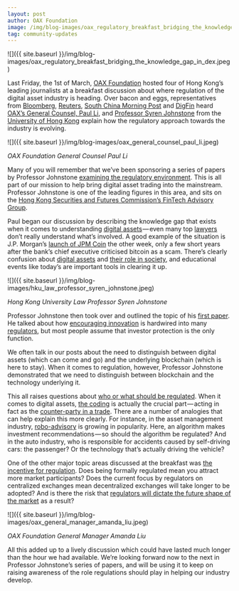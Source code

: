 ```yaml
---
layout: post
author: OAX Foundation
image: /img/blog-images/oax_regulatory_breakfast_bridging_the_knowledge_gap_in_dex.jpeg
tag: community-updates
---
```


![]({{ site.baseurl }}/img/blog-images/oax_regulatory_breakfast_bridging_the_knowledge_gap_in_dex.jpeg)

Last Friday, the 1st of March, [OAX Foundation](https://www.oax.org/en) hosted four of Hong Kong’s leading journalists at a breakfast discussion about where regulation of the digital asset industry is heading. Over bacon and eggs, representatives from [Bloomberg](https://www.bloomberg.com/crypto), [Reuters](http://graphics.reuters.com/TECHNOLOGY-BLOCKCHAIN/010070P11GN/index.html), [South China Morning Post](https://www.scmp.com/topics/blockchain) and [DigFin](https://www.digfingroup.com/tag/blockchain/) heard [OAX’s General Counsel, Paul Li](https://www.linkedin.com/in/paul-li-68005544/), and [Professor Syren Johnstone](https://www.law.hku.hk/faculty/staff/syren_johnstone.php) from the [University of Hong Kong](https://www.law.hku.hk) explain how the regulatory approach towards the industry is evolving.

![]({{ site.baseurl }}/img/blog-images/oax_general_counsel_paul_li.jpeg)

_OAX Foundation General Counsel Paul Li_

Many of you will remember that we’ve been sponsoring a series of papers by Professor Johnstone [examining the regulatory environment](https://medium.com/@OAX_Foundation/moving-the-regulatory-debate-onwards-531478215d29). This is all part of our mission to help bring digital asset trading into the mainstream. Professor Johnstone is one of the leading figures in this area, and sits on the [Hong Kong Securities and Futures Commission’s FinTech Advisory Group](https://www.sfc.hk/web/EN/sfc-fintech-contact-point/fintech-advisory-committee/).

Paul began our discussion by describing the knowledge gap that exists when it comes to understanding [digital assets](https://medium.com/@OAX_Foundation/building-a-sustainable-environment-for-digital-asset-exchange-stablecoins-892ffa6f4859) — even many top [lawyers](http://www.hk-lawyer.org/content/hong-kong-embraces-virtual-assets) don’t really understand what’s involved. A good example of the situation is J.P. Morgan’s [launch of JPM Coin](https://medium.com/@OAX_Foundation/quick-views-from-oax-foundation-experts-our-take-on-the-jpm-coin-4c1007be859b) the other week, only a few short years after the bank’s chief executive criticised bitcoin as a scam. There’s clearly confusion about [digital assets](https://medium.com/datadriveninvestor/basics-of-crypto-digital-assets-70cfe32e357c) and [their role in society](https://www.forbes.com/sites/lawrencewintermeyer/2018/10/26/the-role-of-cryptocurrencies-in-future-society/#27573cdd787d), and educational events like today’s are important tools in clearing it up.

![]({{ site.baseurl }}/img/blog-images/hku_law_professor_syren_johnstone.jpeg)

_Hong Kong University Law Professor Syren Johnstone_

Professor Johnstone then took over and outlined the topic of his [first paper](https://stanford-jblp.pubpub.org/pub/taxonomies-digital-assets). He talked about how [encouraging innovation](https://twitter.com/charlesmok/status/1097825433154859010) is hardwired into many [regulators](https://www.sec.gov/news/speech/peirce-regulation-view-inside-machine), but most people assume that investor protection is the only function.

We often talk in our posts about the need to distinguish between digital assets (which can come and go) and the underlying blockchain (which is here to stay). When it comes to regulation, however, Professor Johnstone demonstrated that we need to distinguish between blockchain and the technology underlying it.

This all raises questions about [who or what should be regulated](http://www.hk-lawyer.org/content/how-can-blockchain-and-other-consensus-driven-cryptographic-technology-be-regulated). When it comes to digital assets, [the coding](https://www.investopedia.com/terms/s/smart-contracts.asp) is actually the crucial part — acting in fact as the [counter-party in a trade](https://www.cftc.gov/sites/default/files/2018-11/LabCFTC_PrimerSmartContracts112718.pdf). There are a number of analogies that can help explain this more clearly. For instance, in the asset management industry, [robo-advisory](https://www.wired.com/story/beware-roboadvisors-wealthfront-betterment/) is growing in popularity. Here, an algorithm makes investment recommendations — so should the algorithm be regulated? And in the auto industry, who is responsible for accidents caused by self-driving cars: the passenger? Or the technology that’s actually driving the vehicle?

One of the other major topic areas discussed at the breakfast was [the incentive for regulation](https://bitcoinexchangeguide.com/wall-street-investors-may-find-the-incentive-they-need-to-adopt-blockchain-via-stablecoin-gateway/). Does being formally regulated mean you attract more market participants? Does the current focus by regulators on centralized exchanges mean decentralized exchanges will take longer to be adopted? And is there the risk that [regulators will dictate the future shape of the market](https://www.brookings.edu/blog/techtank/2018/10/10/the-future-of-cryptocurrency-regulation/) as a result?

![]({{ site.baseurl }}/img/blog-images/oax_general_manager_amanda_liu.jpeg)

_OAX Foundation General Manager Amanda Liu_

All this added up to a lively discussion which could have lasted much longer than the hour we had available. We’re looking forward now to the next in Professor Johnstone’s series of papers, and will be using it to keep on raising awareness of the role regulations should play in helping our industry develop.

